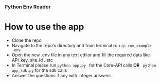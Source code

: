### Python Env Reader

# How to use the app
- Clone the repo
- Navigate to the repo's directory and from terminal run  ``` cp env_example .env ```
- Open the new .env file in any text editor and fill the required data like API_key, site_id ..etc
- In Terminal please run ```python app.py ``` for the Core-API calls __OR__ ``` python app_sdk.py``` for the sdk calls
- Answer the questions if any with integer answers
